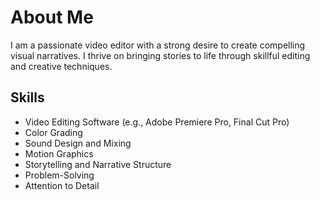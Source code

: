 # About Me

I am a passionate video editor with a strong desire to create compelling visual narratives. I thrive on bringing stories to life through skillful editing and creative techniques.

## Skills

*   Video Editing Software (e.g., Adobe Premiere Pro, Final Cut Pro)
*   Color Grading
*   Sound Design and Mixing
*   Motion Graphics
*   Storytelling and Narrative Structure
*   Problem-Solving
*   Attention to Detail